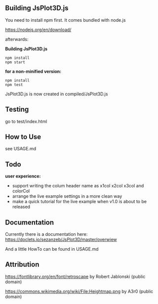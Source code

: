 ## Building JsPlot3D.js

You need to install npm first. It comes bundled with node.js

https://nodejs.org/en/download/

afterwards:

**Building JsPlot3D.js**

    npm install
    npm start
    
**for a non-minified version:**

    npm install
    npm test

JsPlot3D.js is now created in compiled/JsPlot3D.js


## Testing

go to test/index.html


## How to Use

see USAGE.md



## Todo

**user experience:**

- support writing the colum header name as x1col x2col x3col and colorCol
- arrange the live example settings in a more clean way
- make a quick tutorial for the live example when v1.0 is about to be released


## Documentation

Currently there is a documentation here: https://doclets.io/sezanzeb/JsPlot3D/master/overwiew

And a little HowTo can be found in USAGE.md


## Attribution

https://fontlibrary.org/en/font/retroscape by Robert Jablonski (public domain)

https://commons.wikimedia.org/wiki/File:Heightmap.png by A3r0 (public domain)
